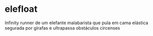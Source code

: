 # elefloat
Infinity runner de um elefante malabarista que pula em cama elástica segurada por girafas e ultrapassa obstáculos circenses
